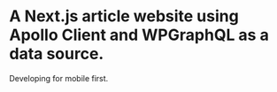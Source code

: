 # A Next.js article website using Apollo Client and WPGraphQL as a data source.

Developing for mobile first.

